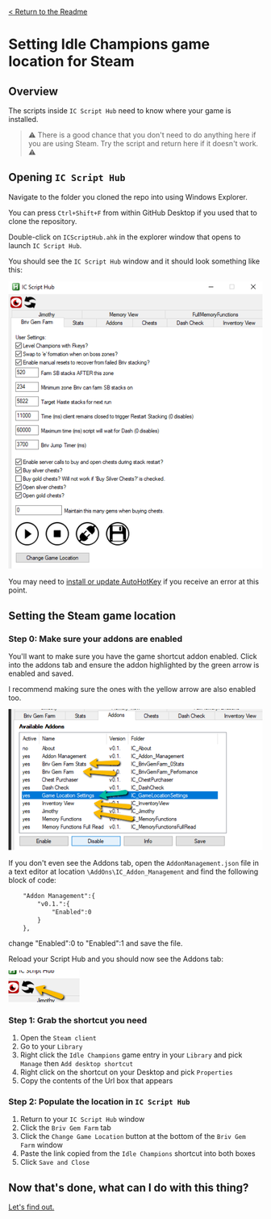 [< Return to the Readme](../Readme.md)

# Setting Idle Champions game location for Steam

## Overview

The scripts inside `IC Script Hub` need to know where your game is installed.

> ⚠️ There is a good chance that you don't need to do anything here if you are using Steam. Try the script and return here if it doesn't work. ⚠️

## Opening `IC Script Hub`

Navigate to the folder you cloned the repo into using Windows Explorer. 

You can press `Ctrl+Shift+F` from within GitHub Desktop if you used that to clone the repository.

Double-click on `ICScriptHub.ahk` in the explorer window that opens to launch `IC Script Hub`.

You should see the `IC Script Hub` window and it should look something like this:

![IC Script Hub window](../docimages/ic-script-hub.png)

You may need to [install or update AutoHotKey](https://www.autohotkey.com/) if you receive an error at this point.

## Setting the Steam game location
### Step 0: Make sure your addons are enabled

You'll want to make sure you have the game shortcut addon enabled. Click into the addons tab and ensure the addon highlighted by the green arrow is enabled and saved.

I recommend making sure the ones with the yellow arrow are also enabled too.

![Addons tab](../docimages/addons-tab.png)

If you don't even see the Addons tab, open the `AddonManagement.json` file in a text editor at location `\AddOns\IC_Addon_Management` and find the following block of code:

```
    "Addon Management":{
		"v0.1.":{
			"Enabled":0
		}
	},
```

change "Enabled":0 to "Enabled":1 and save the file.

Reload your Script Hub and you should now see the Addons tab:

![Reload button](../docimages/reload-script-hub.png)

### Step 1: Grab the shortcut you need

1. Open the `Steam client`
2. Go to your `Library`
3. Right click the `Idle Champions` game entry in your `Library` and pick `Manage` then `Add desktop shortcut`
4. Right click on the shortcut on your Desktop and pick `Properties`
5. Copy the contents of the Url box that appears

### Step 2: Populate the location in `IC Script Hub`

1. Return to your `IC Script Hub` window
2. Click the `Briv Gem Farm` tab
3. Click the `Change Game Location` button at the bottom of the `Briv Gem Farm` window
4. Paste the link copied from the `Idle Champions` shortcut into both boxes
5. Click `Save and Close`

## Now that's done, what can I do with this thing?

[Let's find out.](an-introduction-to-ic-script-hub.md)